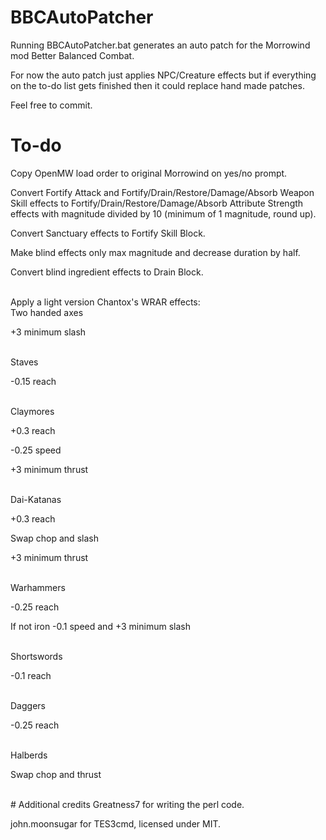 # BBCAutoPatcher
Running BBCAutoPatcher.bat generates an auto patch for the Morrowind mod Better Balanced Combat.

For now the auto patch just applies NPC/Creature effects but if everything on the to-do list gets finished then it could replace hand made patches.

Feel free to commit.

# To-do
Copy OpenMW load order to original Morrowind on yes/no prompt.

Convert Fortify Attack and Fortify/Drain/Restore/Damage/Absorb Weapon Skill effects to Fortify/Drain/Restore/Damage/Absorb Attribute Strength effects with magnitude divided by 10 (minimum of 1 magnitude, round up).

Convert Sanctuary effects to Fortify Skill Block.

Make blind effects only max magnitude and decrease duration by half.

Convert blind ingredient effects to Drain Block.

<br/>
Apply a light version Chantox's WRAR effects:

<br/>
Two handed axes

+3 minimum slash

<br/>
Staves

-0.15 reach

<br/>
Claymores

+0.3 reach

-0.25 speed

+3 minimum thrust

<br/>
Dai-Katanas

+0.3 reach

Swap chop and slash

+3 minimum thrust

<br/>
Warhammers

-0.25 reach

If not iron -0.1 speed and +3 minimum slash

<br/>
Shortswords

-0.1 reach

<br/>
Daggers

-0.25 reach

<br/>
Halberds

Swap chop and thrust

<br/>
# Additional credits
Greatness7 for writing the perl code.

john.moonsugar for TES3cmd, licensed under MIT.
